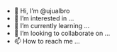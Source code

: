- 👋 Hi, I’m @ujualbro
- 👀 I’m interested in ...
- 🌱 I’m currently learning ...
- 💞️ I’m looking to collaborate on ...
- 📫 How to reach me ...

<!---
ujualbro/ujualbro is a ✨ special ✨ repository because its `README.md` (this file) appears on your GitHub profile.
You can click the Preview link to take a look at your changes.
--->
